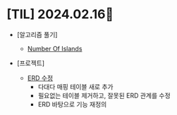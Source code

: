 # [TIL] 2024.02.16📒

* [알고리즘 풀기]
  * [Number Of Islands](https://github.com/elephant97/Algorithm/blob/main/Leetcode/Java/Medium/Number%20of%20Islands.java)

* [프로젝트]
  * [ERD 수정](https://viewer.diagrams.net/?tags=%7B%7D&highlight=0000ff&edit=_blank&layers=1&nav=1&title=v1_melody_market.svg#R7Z1dk6I4F8c%2FDbWzFz0FCIiXars729Ozs9sz27u9NxYq3bKDYCE96nz6J0GCmBxpkBd5SKa6pngTMfmHX3LOyYnUG692vwbWevnJX9iupMqLndS7lVR10NPQ%2F%2FjA%2FnBA7%2BmHAy%2BBszgcUo4Hvjg%2F7PigHB99dRb25uTC0Pfd0FmfHpz7nmfPw5NjVhD429PLnn339FvX1ovNHPgyt1z26N%2FOIlzGRweqfDzxwXZeluSrVTk%2Bs7LI1fGBzdJa%2BNvUod5E6o0D3w8PW6vd2HZx4ZGCOXzulzNnkycLbC%2FM84EwDHev8%2Fv9fmvf9Wc3W2v27eMNqY7vlvsa%2F%2BT4acM9KYPAf%2FUWNr6LLPVG26UT2l%2FW1hyf3aJKR8eW4cpFewraZJ8qftDvdhDau9Sh%2BCl%2Ftf2VHQZ7dEl81tTiEiOaIfvbYw30%2B73DsWWq8A1S1FZc6y%2FJvY%2FlgjbiooGLafrh7uFRMX7skHwmNwNn8HWr3fSYUlrZrr%2FYT183dsAUGKrpNd4MrRk%2BNNqEVhDG2u7hMkRqDS3HQx89FNrcd11rvXGiyw9Hlo67uLf2%2FmtIbkT2Rs%2FOzl48HKSNr0Uqv0c328QV9Ixu%2FiV%2BGHzacp0XD23PUY3gbxwF9gY9y721CeMrqq2%2B3mnt9fps7fV0ma29nlxX7Wlva%2Fykyh5wMx0t%2FcD5gSvKjQs2XY3R%2FtZZuZaH2r%2B1oA6N%2FOiFF1WH47pj3%2FVxXXu%2BZzPVjS9aBP76qxW82GF8YO07XhiVgz5Cf6hkxvJ7XdLRs47RvnLcR3%2F48iAc%2B94mDJCs8D1sVLtbG9fwKPTX8U1d%2B5ncP4jLHW%2FP%2FDD0V2cFkNkg3lbF%2FlQVb6ugJhGwL7o%2FPp6VAfr9oWO5DwgplvfiHiotIox1rDSgZsGyTsqXLni6pfqoOJ%2FdiBFLZ7GwvUtet5kt4O3qStdPweqJb3YstMJ3s1z0hvKsELUfhJwNU%2BfJc14uA4ORAbpclWfOC24419UDeVMfrh1tUK073sv94ZMGJRi9JYKh3vrpGlerFVCe2zWgoL6gSS6ayDXSxLg2TUxGBH9dmyb2wiH3qxcm%2Fdy11XWYDBgVuD7iyNRZvJMmI2moSIOxNBlKo740MqXJWBrc4g30IsPbumRq5KCGrx9o6O%2Fn6IbBfGkF73QZ7%2F3%2B%2BSv%2B%2F6%2F7%2B7bzqQ2a445HxFQigHRFIA2uDSRFya%2BCjvEoaQACSIrKqABbqKZra7PZYiiNMZGGEX%2FQ%2F6YcsWgkjQYRi9BGdBBvqJKJkHUrDUyErDSUVN0QVCqsPP6wxNpMBZaaxpKiXp1LBYyvXeNS%2FurqPJdY6yvmkmet7HNQSo2LhgaikxgXldQYdwRSWSONIFDjBNKvTSCVtdLwY6tL2oBgEPnKlA48Z%2F4tZtBIMtHfINrQpOHBMDcR3CmvK%2B64o7A%2BRsGdxrljXps7SgFHYceok7QAQR2F7YTaK8tx8wx7BtgjFB8ZCxNcWanxByK25ytA1DSIklDm6w2ACjgIuwaiQe7q6jqIVNZBOHOCcDldoK%2BNaGT2MGnSvMGnBGeKKok7zpD3ieDMNTkDzJJomDMFPH4d40zSAgRnVNbh9x9qawQzQxJicDCv6YI3pRXFH29yTFoTvKmbN%2FnnddXFmwJ21q7xRs9dXZ3nDWtmXdmrmR1sls566trfbfddbE0baiSyTZMOcW%2BDnoSaHoaSKZkDjCDU2t5pwrhWWGbcQUhjIbTaT9cIFp4dRONp9JIfjGOhDYdYgPGcgNufs3FFoan7U4Y1wpKYLRoQNJCMb9L1nkQXVD9nWDjx8vUxikwqzP86OT9rGNRBbX0MjaULT9OGhR8vKQrWj3cycdiwVriMvdlmnZRve7sMDU4krsI%2Fl%2FhQqpFUrts1oSnhn6t8HFucMcBc4mYZQ%2FowKRn8cm3GNDaS1YSHLtEB66HbLP3tdDNf2ovpCW3E6LSYdLqMFm3j3Xy7e5D9yb8rd3JnrHePFpDtRpAlmyyMinLD5ixZgEnBtZEFVAE7hu0MWN6orvONotNcAX82O4Td2FbIH1AqlEyXeQLn3xBDlRYMVaDpvM2OVUyexyp9MVZJdMCOVaJEE9xBpUrRcEcVnTWqrvbTwEZK%2Bh5PDDejNCRRtqwROi%2BcaW%2FKJ3GeEfsW5EwzAAEkJKnewiV6D5U70%2FT8MzAznGmQDmrrPBhs54EjZ5oueg%2BJENjeg8jCW04yGX2HaiXUGg2pgilVj0iLMwVynjXLFHbSAT8D0qQNCKQY7LSDo%2FPs1bXFyLSMerpMl29Pdx82T39qj%2Ftw%2FPfLNPwy%2BfF40xMjlhbQBXKg1UUXUAYaO2LpJF2y2wBXdIF1kBWawT1dyqqny3SBredi7NICuoDetEYHLybPg5ekEXCFF7go2MGL8KaVFQ13VDHEylRtoEped1t9JrECeY87xhRDrE2VFAVrwVhb%2BxUqv2mcZkNk27hEN9xhhczNFVi5KlaAfLbNYqXP7wpTSRMQWOmzpot14Mzxw4rUGZdJhj%2BiiKWhWkAUKDFtw0Thd22ofv58W50nCjtXceOEklh1o5RquIOKkSNhj714sUnkHippJ9w%2F2K4VOr43OZ45xPcdqKKop%2FVke4thEERVO3lA4vnqf7K8PUHR8dTK8hafI20F%2BAfbBEfoS4P9P%2BmdJ7zzXie7t7v0yVvCLHvnhP%2BQZ0DbqU%2BhveOH8A75DKupuAO%2F8V%2BDuZ1RlPFrOST8O3cdMcbiYs37ClNkQC7JwSCqju%2F2yfNmaPIP%2F2AaJ6Hv5D4kjxStw8NPjz911CBzI31weiNdoW50KBvmRkgB1j51WdxrOP%2FAyun3GHG38dg2Dne8tKXMn35T7jzzca19%2Fe1P%2F3F9%2F9%2FYvYF92YfcrD1pdEjJ2pdGsphZcfoyNSl5KXlTLlcyswKsS3Y0JnrS%2BSdWZDaPMvMqakuECj4xO5zq5rSKzBbAVUcaLAl2NMX7pIqSgulyTlOwaETWmDJ2mWpoAsyoaJYmXGTVzpS%2FQAmQMgaHu%2BK1UlOGGT6XoSspHe6goigFHIcCKzVhBZhK0SxWFKXAWLVjYDk2AYEWRWGHqwsnQM%2BMKlKwpaR6OKRLASeioEtNdIGmUjSNF2jwari4jGboxWK8hMnv5wE4Wu4q7D5w2BFtnGJqGjV6vuNhS%2Buny8gBc4KK4UxR4LyRefU8g84DB5hlURtwQBVAo5mO4uaSxLndhw34s9mxTSo6lg%2B4VKiWLqPl%2BU9lMVk%2B34ZPzsxzlNvPT8%2Frm56YwteCwQww1aI2tsAyYGfwdXJeeHYb4GroAhcFO4dPzAsvK5ouQwXOxCKmW1wfKtBsi9qgAsuANZR2EirZbYArqMBFwRpKw6WNvpJzrpTVTZe5AscbslzBCwuhI1Hq%2FqEqmWO8YWoiSz8jE0Wm1rweQICAJkuo9FyEynwomnCl5esoFLCka%2FlfIBnh5JAOanOlASvbcxRPrgnPWVIUrONMRJSXk0zGtMx%2BpRLKdbsmNCQsmpUPPoszBQoqb5YpnFg0s9uAQAqw5D0ZfAa%2Bv%2BJ7BFpWPF2GSxiGu9f5%2FX6%2Fte%2F6s5utNfv2UWTpbwVcoNDyuuACygDI0t9BtGS3AK7QAqsAyGuA17lGBR9FlnOJlLKi6TJS4IlcwlnWAqSA8eSNDlh0LnKTZTcBrpgCFwWQmwwzBed54pQoZSXDHVGAFQoFUZonChQw3ihRgBUKeSGKIYiSFMUZonivq5nN7TClrGr4g0qBLC0CKrVBBYoUbxYqBdxrXYOKkbu6Og8V1ruWmuEavqIvlaOsCgqdU0G%2BtZ%2BtVxcj56fff%2BKYNfnFxB1r9BysqSBncvoUlTU5nbbZnfnbdLZmkhpZlipOjQyaTpX4fZvOjZzptmtNbuT%2BIO55kpAAOowwb25kg7qRSSe3rSg3skmCFqgAyVpzI%2FfPZD4jC%2F0CWZLR1dH2rTSKwl2HsjTQRbgrFe6apEAmUY55x%2BOJKbjyvlO%2FwDp5XPehC3C0nz9aoS3hrn02iICjcNd%2B%2FnVjut6LJoM5Ee5amWS46yubIjlM5XaZ4ky5erhrskw1j%2BGuZv7eYeeRAkyRw8MJEeZaQjT8QUXMoWgBVJoMc4VlwI5X%2F%2BIHKmIORVIU7IA1gspJGkvDWuGC9mabdVTIJ5BhTj6hf58%2B3d5yzB8xzeJs2QAJVONJO5A5FG9MpKEwgVJ6Mek1BfOu6F6fBVQRHYvKLaBKfk%2FieQtobesww4%2FMdiw4soAqomeRFAXbsxAW0HKS6fI6zPDyegUm43HNlAKD1eJMASygzTJFLWAI79hQNWkBAiik0lMqEGvIVaAb%2FqgiJtG0gCqACbRhqvA7h0YVc2iSomDn0Nz7cyt0fE%2BQpaR2ukwWOKL3rHEzykiUZeGUcOQnOqtJpiysnXR%2BU8rc2QcCPuszd2YGb4tOxEXmzuzm00pzJ%2FzIvJg7sxsBV%2F0IuCiEubNqyXDXfRDmzpxMgQemFTGlSXMnLAPW3NnJgM%2FsNiCQAhg8xeIaFeiGP64Ig2cLuNKkwROWARcGz%2BwWIKgCGDyFG60C3fBHlRwJszOzLVyS54FK5uChn%2FBPeieVsQHvHlM2RHsESbXleciM8Ennecjsw7Qmz8OAhJWSoRFtTs2b52Ggnt7IJKnLqs7zoJ9%2BTz8GbFV5HuD1Qgu2Ay90wv1DVDO%2B164GoTTSIFS2PWTO42pNe1BUSl89ndJx3gah9Kg7qfSdzrSIqkRLMrYAg8s3k5Sc%2BKzQtimZZrShSyO8OB89JSRrqCFx58yiNdRs7D4sBjHTvIwzK7uBtdKZBT8ya3DqpjMruxFwNUaEi4Lt0vDuzCormS4PD%2BHVjoUzq4zRsSKmNOnMgmXAiTMruw1whRS4KNi%2Bxck4g2%2BXVln1cEcXXeRbbAFdmnRpwTJgbdD80EXnMt0iWBQG29kUS8FWJZ4uwwV8EeZZA7Tlnq3KDfnTD3cPj4rxY2cFweRm4Ay%2BbrWbOKAgbciHPSRtS2CuEdbFINNkSmV57fh6n7qRSd2oIsdWn3Kgab1qHVvgO6JNHl7liu0gre%2FMnjql7xyusEP%2B2yt6tHT5NAP%2FxS1BMag79eg7VdQUFJ1K5q9X7OSFqzjHfJ9qvbwrsD0QXb%2BXZe1E22amtvHOH3bgoGKI3GplGFMpL8DrSBr11vBCp3ihXxoIYdDgoW9UndsXlnGOcXMlr3Sk3sXnqEtMLc1yPNGVWB64oHstk7BB9yDonkpeCdNdkV5dXR4q%2BEgbNPCa11gz5f9Ll%2BdyUZMk%2FG%2B%2Blw21ZaJWlLf637m7Lwq1qIxGr2lUlazp8A%2B9CVnnCP1uLEbtghd2i9uE1rq%2BilFVk5DPDDqb6qwYOcKSmlZt5YaV3EvDZZrxWqM%2BRaGwzSzpllt%2BKnWnfk2LwykKnV5Ck7OfTKHDmdVq3%2BHaxrv5dvcg%2B5N%2FV%2B7kzljvHq2boj33JsKML7TKFO%2BrM5aVS97pGjD%2BBItav3IbokNENfnCMGO6r673qooyRruB74fpywNrvfzkL2x8xf8A)
    * 다대다 매핑 테이블 새로 추가
    * 필요없는 테이블 제거하고, 잘못된 ERD 관계를 수정
    * ERD 바탕으로 기능 재정의 
